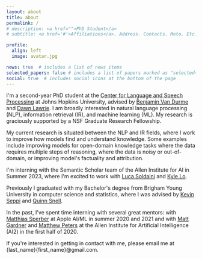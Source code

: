 ```yaml
---
layout: about
title: about
permalink: /
# description: <a href="">PhD Student</a>
# subtitle: <a href='#'>Affiliations</a>. Address. Contacts. Moto. Etc.

profile:
  align: left
  image: avatar.jpg

news: true  # includes a list of news items
selected_papers: false # includes a list of papers marked as "selected={true}"
social: true  # includes social icons at the bottom of the page
---
```


I'm a second-year PhD student at the [Center for Language and Speech Processing](https://www.clsp.jhu.edu) at Johns Hopkins University, advised by [Benjamin Van Durme](https://www.cs.jhu.edu/~vandurme/) and [Dawn Lawrie](https://hltcoe.jhu.edu/researcher/dawn-lawrie/). I am broadly interested in natural language processing (NLP), information retrieval (IR), and machine learning (ML). My research is graciously supported by a NSF Graduate Research Fellowship.

My current research is situated between the NLP and IR fields, where I work to improve how models find and understand knowledge. Some examples include improving models for open-domain knowledge tasks where the data requires multiple steps of reasoning, where the data is noisy or out-of-domain, or improving model's factuality and attribution.

I'm interning with the Semantic Scholar team of the Allen Institute for AI in Summer 2023, where I'm excited to work with [Luca Soldaini](https://soldaini.net/) and [Kyle Lo](https://kyleclo.github.io/).

Previously I graduated with my Bachelor's degree from Brigham Young University in computer science and statistics, where I was advised by [Kevin Seppi](https://cs.byu.edu/faculty/faculty-directory/kevin-seppi/) and [Quinn Snell](https://cs.byu.edu/faculty/faculty-directory/quinn-snell/).

In the past, I've spent time interning with several great mentors: with [Matthias Sperber](http://msperber.com/) at Apple AI/ML in summer 2020 and 2021 and with [Matt Gardner](https://matt-gardner.github.io/) and [Matthew Peters](https://scholar.google.com/citations?user=K5nCPZwAAAAJ&hl=en) at the Allen Institute for Artificial Intelligence (AI2) in the first half of 2020.

If you're interested in getting in contact with me, please email me at {last_name}{first_name}@gmail.com.
